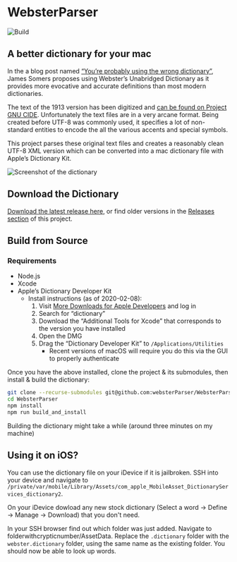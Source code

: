# WebsterParser

![Build](https://github.com/websterParser/WebsterParser/workflows/Build/badge.svg)

## A better dictionary for your mac

In the a blog post named [“You’re probably using the wrong dictionary”](http://jsomers.net/blog/dictionary), James Somers proposes using Webster’s Unabridged Dictionary as it provides more evocative and accurate definitions than most modern dictionaries.

The text of the 1913 version has been digitized and [can be found on Project GNU CIDE](https://puszcza.gnu.org.ua/git/?group=gcide). Unfortunately the text files are in a very arcane format. Being created before UTF-8 was commonly used, it specifies a lot of non-standard entities to encode the all the various accents and special symbols.

This project parses these original text files and creates a reasonably clean UTF-8 XML version which can be converted into a mac dictionary file with Apple’s Dictionary Kit.

![Screenshot of the dictionary](https://cloud.githubusercontent.com/assets/183302/4118412/ee98674e-32a0-11e4-99ad-062c0e54a138.png)

## Download the Dictionary

[Download the latest release here](https://github.com/websterParser/WebsterParser/releases/latest/download/websters-1913.dictionary.zip), or find older versions in the [Releases section](https://github.com/websterParser/WebsterParser/releases) of this project.

## Build from Source

### Requirements

* Node.js
* Xcode
* Apple’s Dictionary Developer Kit
    - Install instructions (as of 2020-02-08):
        1. Visit [More Downloads for Apple Developers](https://developer.apple.com/download/more/) and log in
        2. Search for “dictionary”
        3. Download the “Additional Tools for Xcode” that corresponds to the version you have installed
        4. Open the DMG
        5. Drag the “Dictionary Developer Kit” to `/Applications/Utilities`
            * Recent versions of macOS will require you do this via the GUI to properly authenticate

Once you have the above installed, clone the project & its submodules, then install & build the dictionary:

```bash
git clone --recurse-submodules git@github.com:websterParser/WebsterParser
cd WebsterParser
npm install
npm run build_and_install
```

Building the dictionary might take a while (around three minutes on my machine)

## Using it on iOS?

You can use the dictionary file on your iDevice if it is jailbroken. SSH into your device and navigate to `/private/var/mobile/Library/Assets/com_apple_MobileAsset_DictionaryServices_dictionary2`.

On your iDevice dowload any new stock dictionary (Select a word → Define → Manage → Download) that you don't need.

In your SSH browser find out which folder was just added. Navigate to folderwithcrypticnumber/AssetData. Replace the `.dictionary` folder with the `webster.dictionary` folder, using the same name as the existing folder. You should now be able to look up words.
